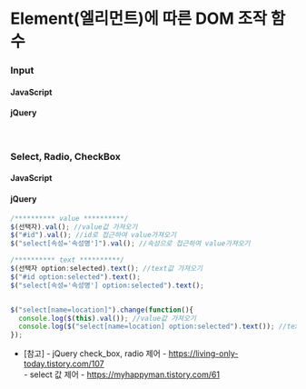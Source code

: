 # Element(엘리먼트)에 따른 DOM 조작 함수

### **Input**
#### JavaScript


#### jQuery

<br>

### **Select, Radio, CheckBox**

#### JavaScript


#### jQuery
``` javascript
/********** value **********/
$(선택자).val(); //value값 가져오기
$("#id").val(); //id로 접근하여 value가져오기
$("select[속성='속성명']").val(); //속성으로 접근하여 value가져오기

/********** text **********/
$(선택자 option:selected).text(); //text값 가져오기
$("#id option:selected").text();
$("select[속성='속성명'] option:selected").text();


$("select[name=location]").change(function(){
  console.log($(this).val()); //value값 가져오기
  console.log($("select[name=location] option:selected").text()); //text값 가져오기
});
```



* [참고]
  *-* jQuery check_box, radio 제어 - https://living-only-today.tistory.com/107 <br>
  *-* select 값 제어 - https://myhappyman.tistory.com/61 <br>
  

